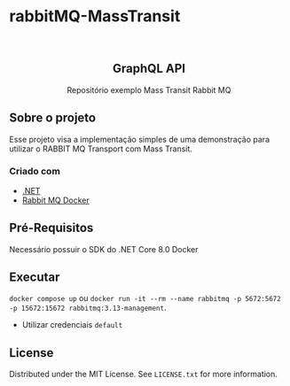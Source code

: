 # rabbitMQ-MassTransit

<div id="top"></div>
<br />
  <h2 align="center">GraphQL API</h2>

  <p align="center">
    Repositório exemplo Mass Transit Rabbit MQ
  </p>
</div>

## Sobre o projeto

Esse projeto visa a implementação simples de uma demonstração para utilizar o RABBIT MQ Transport com Mass Transit. 

### Criado com

* [.NET](https://dotnet.microsoft.com/download/dotnet/8.0)
* [Rabbit MQ Docker](https://www.rabbitmq.com/docs/download)


## Pré-Requisitos

Necessário possuir o SDK do .NET Core 8.0
Docker 

## Executar

```docker compose up``` ou ```docker run -it --rm --name rabbitmq -p 5672:5672 -p 15672:15672 rabbitmq:3.13-management```. 
- Utilizar credenciais ```default```

<!-- LICENSE -->
## License

Distributed under the MIT License. See `LICENSE.txt` for more information.
